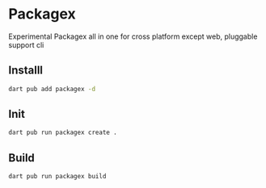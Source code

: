 # Packagex

Experimental Packagex all in one for cross platform except web, pluggable support cli 

## Installl

```bash
dart pub add packagex -d
```

## Init

```bash
dart pub run packagex create .
```

## Build

```bash
dart pub run packagex build
```

